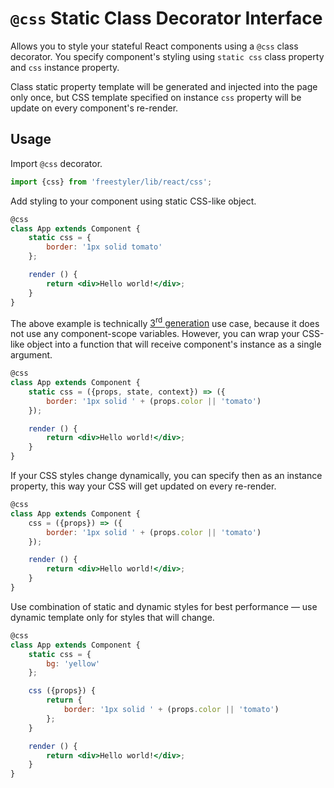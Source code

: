 # `@css` Static Class Decorator Interface

Allows you to style your stateful React components using a `@css` class decorator. You specify
component's styling using `static css` class property and `css` instance property.

Class static property template will be generated and injected into the page only once, but
CSS template specified on instance `css` property will be update on every component's re-render.

## Usage

Import `@css` decorator.

```js
import {css} from 'freestyler/lib/react/css';
```

Add styling to your component using static CSS-like object.

```jsx
@css
class App extends Component {
    static css = {
        border: '1px solid tomato'
    };

    render () {
        return <div>Hello world!</div>;
    }
}
```

The above example is technically [3<sup>rd</sup> generation](./3rd-gen.md) use case, because it does not use any
component-scope variables. However, you can wrap your CSS-like object into a function that
will receive component's instance as a single argument.

```jsx
@css
class App extends Component {
    static css = ({props, state, context}) => ({
        border: '1px solid ' + (props.color || 'tomato')
    });

    render () {
        return <div>Hello world!</div>;
    }
}
```

If your CSS styles change dynamically, you can specify then as an instance property, this way your
CSS will get updated on every re-render.

```jsx
@css
class App extends Component {
    css = ({props}) => ({
        border: '1px solid ' + (props.color || 'tomato')
    });

    render () {
        return <div>Hello world!</div>;
    }
}
```

Use combination of static and dynamic styles for best performance &mdash; use dynamic template only
for styles that will change.

```jsx
@css
class App extends Component {
    static css = {
        bg: 'yellow'
    };

    css ({props}) {
        return {
            border: '1px solid ' + (props.color || 'tomato')
        };
    }

    render () {
        return <div>Hello world!</div>;
    }
}
```
